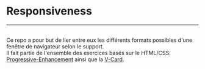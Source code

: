 # Responsiveness
____
<br/> Ce repo a pour but de lier entre eux les différents formats possibles d'une fenêtre de navigateur selon le support.
<br/> Il fait partie de l'ensemble des exercices basés sur le HTML/CSS: [Progressive-Enhancement](https://github.com/AbelF93/progressive-enhancement) ainsi que la [V-Card](https://github.com/AbelF93/v-card/tree/development).
